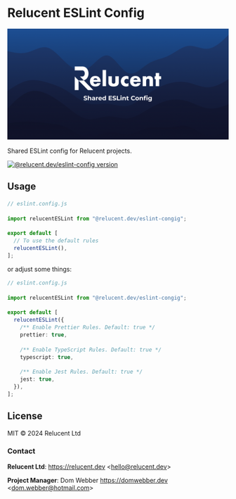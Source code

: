 # Relucent ESLint Config

![Relucent Shared ESLint Config Cover Image](cover.png)

Shared ESLint config for Relucent projects.

[![@relucent.dev/eslint-config version]][npmjs-package]

[npmjs-package]: https://npmjs.com/@relucent.dev/eslint-config
[@relucent.dev/eslint-config version]:
  https://img.shields.io/npm/v/%40relucent.dev/eslint-config

## Usage

```ts
// eslint.config.js

import relucentESLint from "@relucent.dev/eslint-congig";

export default [
  // To use the default rules
  relucentESLint(),
];
```

or adjust some things:

```ts
// eslint.config.js

import relucentESLint from "@relucent.dev/eslint-congig";

export default [
  relucentESLint({
    /** Enable Prettier Rules. Default: true */
    prettier: true,

    /** Enable TypeScript Rules. Default: true */
    typescript: true,

    /** Enable Jest Rules. Default: true */
    jest: true,
  }),
];
```

## License

MIT &copy; 2024 Relucent Ltd

### Contact

**Relucent Ltd**: <https://relucent.dev> <<hello@relucent.dev>>

**Project Manager**: Dom Webber <https://domwebber.dev>
<<dom.webber@hotmail.com>>
